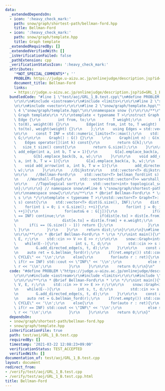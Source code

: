 ```yaml
---
data:
  _extendedDependsOn:
  - icon: ':heavy_check_mark:'
    path: snow/graph/shortest-path/bellman-ford.hpp
    title: Bellman-Ford
  - icon: ':heavy_check_mark:'
    path: snow/graph/template.hpp
    title: Graph template
  _extendedRequiredBy: []
  _extendedVerifiedWith: []
  _isVerificationFailed: false
  _pathExtension: cpp
  _verificationStatusIcon: ':heavy_check_mark:'
  attributes:
    '*NOT_SPECIAL_COMMENTS*': ''
    PROBLEM: https://judge.u-aizu.ac.jp/onlinejudge/description.jsp?id=GRL_1_B
    document_title: Bellman-Ford
    links:
    - https://judge.u-aizu.ac.jp/onlinejudge/description.jsp?id=GRL_1_B
  bundledCode: "#line 1 \"test/aoj/GRL_1_B.test.cpp\"\n#define PROBLEM \"https://judge.u-aizu.ac.jp/onlinejudge/description.jsp?id=GRL_1_B\"\
    \r\n\r\n#include <iostream>\r\n#include <limits>\r\n\r\n#line 2 \"snow/graph/shortest-path/bellman-ford.hpp\"\
    \n\r\n#include <vector>\r\n\r\n#line 2 \"snow/graph/template.hpp\"\n\r\n#line\
    \ 4 \"snow/graph/template.hpp\"\n\r\nnamespace snow {\r\n\r\n/**\r\n * @brief\
    \ Graph template\r\n */\r\ntemplate < typename T >\r\nstruct Graph {\r\n    struct\
    \ Edge {\r\n        int from, to;\r\n        T weight;\r\n        Edge() : from(0),\
    \ to(0), weight(0) {}\r\n        Edge(int from, int to, T weight) : from(from),\
    \ to(to), weight(weight) {}\r\n    };\r\n    using Edges = std::vector<Edge>;\r\
    \n\r\n    const T INF = std::numeric_limits<T>::max();\r\n    std::vector<Edges>\
    \ G;\r\n\r\n    Graph() : G() {}\r\n    \r\n    Graph(int n) : G(n) {}\r\n\r\n\
    \    Edges operator[](int k) const{\r\n        return G[k];\r\n    }\r\n\r\n \
    \   size_t size() const{\r\n        return G.size();\r\n    }\r\n\r\n    void\
    \ add_edge(int a, int b, T w = 1){\r\n        G[a].emplace_back(a, b, w);\r\n\
    \        G[b].emplace_back(b, a, w);\r\n    }\r\n\r\n    void add_directed_edge(int\
    \ a, int b, T w = 1){\r\n        G[a].emplace_back(a, b, w);\r\n    }\r\n\r\n\
    \    void add_arrow(int a, int b, T w = 1){\r\n        add_directed_edge(a, b,\
    \ w);\r\n    }\r\n\r\n    //Dijkstra\r\n    std::vector<T> dijkstra(int s) const;\r\
    \n\r\n    //Bellman-Ford\r\n    std::vector<T> bellman_ford(int s) const;\r\n\r\
    \n    //Warshall-Floyd\r\n    std::vector<std::vector<T>> warshall_floyd() const;\r\
    \n\r\n    //Topological sort\r\n    std::vector<int> topological_sort() const;\r\
    \n};\r\n\r\n} // namespace snow\n#line 6 \"snow/graph/shortest-path/bellman-ford.hpp\"\
    \n\r\nnamespace snow{\r\n\r\n/**\r\n * @brief Bellman-Ford\r\n * \r\n * @param\
    \ s \r\n */\r\ntemplate < typename T >\r\nstd::vector<T> Graph<T>::bellman_ford(int\
    \ s) const{\r\n    std::vector<T> dist(G.size(), INF);\r\n    dist[s] = 0;\r\n\
    \    for(int i = 0; i < G.size(); ++i){\r\n        for(int j = 0; j < G.size();\
    \ ++j){\r\n            for(auto& e : G[j]){\r\n                if(dist[e.from]\
    \ == INF) continue;\r\n                if(dist[e.to] > dist[e.from] + e.weight){\r\
    \n                    dist[e.to] = dist[e.from] + e.weight;\r\n              \
    \      if(i == (G.size() - 1)) return {};\r\n                }\r\n           \
    \ }\r\n        }\r\n    }\r\n    return dist;\r\n}\r\n\r\n}\n#line 7 \"test/aoj/GRL_1_B.test.cpp\"\
    \n\r\n/**\r\n * @brief Bellman-Ford\r\n * \r\n */\r\nint main(){\r\n    int V,\
    \ E, r;\r\n    std::cin >> V >> E >> r;\r\n\r\n    snow::Graph<int> G(V);\r\n\
    \    while(E--){\r\n        int s, t, d;\r\n        std::cin >> s >> t >> d;\r\
    \n        G.add_directed_edge(s, t, d);\r\n    }\r\n\r\n    const auto INF = std::numeric_limits<int>::max();\r\
    \n    auto ret = G.bellman_ford(r);\r\n    if(ret.empty()) std::cout << \"NEGATIVE\
    \ CYCLE\" << '\\n';\r\n    else{\r\n        for(auto r : ret){\r\n           \
    \ if(r == INF) std::cout << \"INF\" << '\\n';\r\n            else std::cout <<\
    \ r << '\\n';\r\n        }\r\n    }\r\n\r\n    return 0;\r\n}\n"
  code: "#define PROBLEM \"https://judge.u-aizu.ac.jp/onlinejudge/description.jsp?id=GRL_1_B\"\
    \r\n\r\n#include <iostream>\r\n#include <limits>\r\n\r\n#include \"snow/graph/shortest-path/bellman-ford.hpp\"\
    \r\n\r\n/**\r\n * @brief Bellman-Ford\r\n * \r\n */\r\nint main(){\r\n    int\
    \ V, E, r;\r\n    std::cin >> V >> E >> r;\r\n\r\n    snow::Graph<int> G(V);\r\
    \n    while(E--){\r\n        int s, t, d;\r\n        std::cin >> s >> t >> d;\r\
    \n        G.add_directed_edge(s, t, d);\r\n    }\r\n\r\n    const auto INF = std::numeric_limits<int>::max();\r\
    \n    auto ret = G.bellman_ford(r);\r\n    if(ret.empty()) std::cout << \"NEGATIVE\
    \ CYCLE\" << '\\n';\r\n    else{\r\n        for(auto r : ret){\r\n           \
    \ if(r == INF) std::cout << \"INF\" << '\\n';\r\n            else std::cout <<\
    \ r << '\\n';\r\n        }\r\n    }\r\n\r\n    return 0;\r\n}"
  dependsOn:
  - snow/graph/shortest-path/bellman-ford.hpp
  - snow/graph/template.hpp
  isVerificationFile: true
  path: test/aoj/GRL_1_B.test.cpp
  requiredBy: []
  timestamp: '2021-03-22 12:08:23+09:00'
  verificationStatus: TEST_ACCEPTED
  verifiedWith: []
documentation_of: test/aoj/GRL_1_B.test.cpp
layout: document
redirect_from:
- /verify/test/aoj/GRL_1_B.test.cpp
- /verify/test/aoj/GRL_1_B.test.cpp.html
title: Bellman-Ford
---
```

